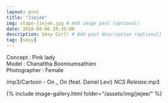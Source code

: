 ```yaml
---
layout: post
title: "Jiejee"
img: xtapo-jiejee.jpg # Add image post (optional)
date: 2018-08-06 20:35:00
description: Sexy Girl! # Add post description (optional)
tag: [sexy]
---
```

Concept : Pink lady  
Model : Chanattha Boonnumsathien   
Photographer : Female     

/mp3/Cartoon - On _ On (feat. Daniel Levi) _NCS Release_.mp3

{% include image-gallery.html folder="/assets/img/jiejee/" %}
